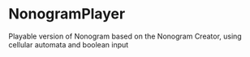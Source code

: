 # NonogramPlayer
Playable version of Nonogram based on the Nonogram Creator, using cellular automata and boolean input

